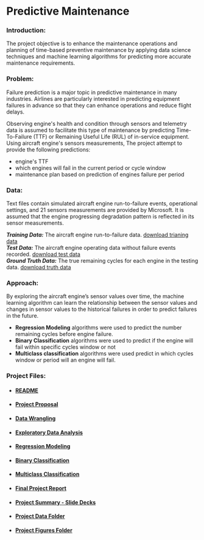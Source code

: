 
# Predictive Maintenance


### Introduction:
The project objective is to enhance the maintenance operations and planning of time-based preventive maintenance by applying data science techniques and machine learning algorithms for predicting more accurate maintenance requirements.

### Problem:

Failure prediction is a major topic in predictive maintenance in many industries. Airlines are particularly interested in predicting equipment failures in advance so that they can enhance operations and reduce flight delays. 

Observing engine's health and condition through sensors and telemetry data is assumed to facilitate this type of maintenance by predicting Time-To-Failure (TTF) or Remaining Useful Life (RUL) of in-service equipment. Using aircraft engine's sensors measurements, The project attempt to provide the following predictions:  
-  engine's TTF
-  which engines will fail in the current period or cycle window
-  maintenance plan based on prediction of engines failure per period



### Data:

Text files contain simulated aircraft engine run-to-failure events, operational settings, and 21 sensors measurements are provided by Microsoft. It is assumed that the engine progressing degradation pattern is reflected in its sensor measurements. 

___Training Data:___  The aircraft engine run-to-failure data.
[download trianing data](http://azuremlsamples.azureml.net/templatedata/PM_train.txt)  
___Test Data:___ The aircraft engine operating data without failure events recorded.
[download test data](http://azuremlsamples.azureml.net/templatedata/PM_test.txt)  
___Ground Truth Data:___ The true remaining cycles for each engine in the testing data.
[download truth data](http://azuremlsamples.azureml.net/templatedata/PM_truth.txt)



### Approach:

By exploring the aircraft engine’s sensor values over time, the machine learning algorithm can learn the relationship between the sensor values and changes in sensor values to the historical failures in order to predict failures in the future.  

- __Regression Modeling__ algorithms were used to predict the number remaining cycles before engine failure.
- __Binary Classification__ algorithms were used to predict if the engine will fail within specific cycles window or not 
- __Multiclass classification__ algorithms were used predict in which cycles window or period will an engine will fail.


### Project Files:

- #### [README](https://github.com/Himanshgit5458/PMTimeToFailure-/blob/main/README.md)

- ####  [Project Proposal](https://github.com/Himanshgit5458/PMTimeToFailure-/blob/main/Predictive%20Maintenance%20Project%20Proposal.pdf)

- #### [Data Wrangling](https://github.com/Himanshgit5458/PMTimeToFailure-/blob/main/Data%20Wrangling.ipynb)

- #### [Exploratory Data Analysis](https://github.com/Himanshgit5458/PMTimeToFailure-/blob/main/Exploratory%20Data%20Analysis.ipynb)

- #### [Regression Modeling](https://github.com/Samimust/predictive-maintenance/blob/main/Model%20Selection%20-%20Regression.ipynb)

- #### [Binary Classification](https://github.com/Himanshgit5458/PMTimeToFailure-/blob/main/Model%20Selection%20-%20Binary%20Classifiaction.ipynb)

- #### [Multiclass Classification](https://github.com/Himanshgit5458/PMTimeToFailure-/blob/main/Model%20Selection%20-%20Multi-Class%20Classifiaction.ipynb)

- #### [Final Project Report](https://github.com/Himanshgit5458/PMTimeToFailure-/blob/main/Predictive%20Maintenance%20Project%20Report.pdf)

- #### [Project Summary - Slide Decks](https://github.com/Himanshgit5458/PMTimeToFailure-/blob/main/Predictive%20Maintenance%20Project%20Summary.pdf)

- #### [Project Data Folder](https://github.com/Himanshgit5458/PMTimeToFailure-/tree/main/data)

- #### [Project Figures Folder](https://github.com/Himanshgit5458/PMTimeToFailure-/tree/main/fig)

